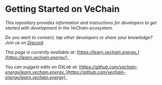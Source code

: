 # Getting Started on VeChain

_This repository provides information and instructions for developers to get started with development in the VeChain-ecosystem._

_Do you want to connect, tap other developers or share your knowledge? Join us on_ [_Discord_](https://discord.gg/dhVCVNbHRT)_._

_This page is currently available at:_ [_https://learn.vechain.energy_](https://learn.vechain.energy/)__

_You can suggest edits on GitLab at:_ [_https://github.com/vechain-energy/learn.vechain.energy_](https://github.com/vechain-energy/learn.vechain.energy)__
